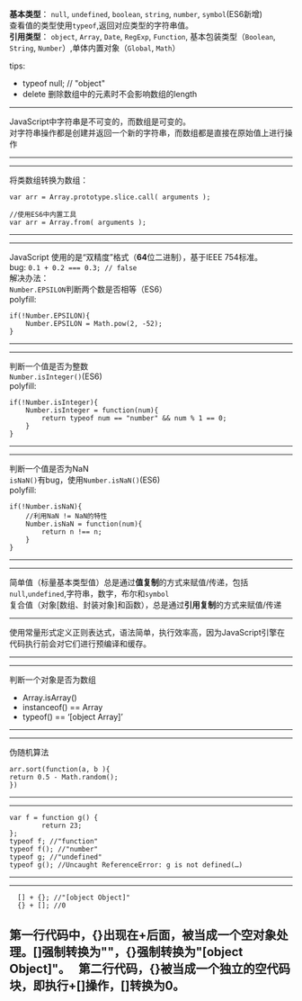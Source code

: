 **基本类型**： `null`, `undefined`, `boolean`, `string`, `number`, `symbol`(ES6新增)  
查看值的类型使用`typeof`,返回对应类型的字符串值。   
**引用类型**： `object`, `Array`, `Date`, `RegExp`, `Function`, 基本包装类型（`Boolean`, `String`, `Number`）,单体内置对象（`Global`, `Math`）  

tips: 
* typeof null; // "object"
* delete 删除数组中的元素时不会影响数组的length

---
  
JavaScript中字符串是不可变的，而数组是可变的。  
对字符串操作都是创建并返回一个新的字符串，而数组都是直接在原始值上进行操作

---
---
将类数组转换为数组：

    var arr = Array.prototype.slice.call( arguments );

    //使用ES6中内置工具
    var arr = Array.from( arguments );
---

---
JavaScript 使用的是“双精度”格式（**64**位二进制），基于IEEE 754标准。  
bug: `0.1 + 0.2 === 0.3; // false `  
解决办法：   
`Number.EPSILON`判断两个数是否相等（ES6）  
polyfill:

    if(!Number.EPSILON){
        Number.EPSILON = Math.pow(2, -52);
    }
---
---
判断一个值是否为整数  
`Number.isInteger()`(ES6)  
polyfill:

    if(!Number.isInteger){
        Number.isInteger = function(num){
            return typeof num == "number" && num % 1 == 0;
        }
    }

---
---
判断一个值是否为NaN  
`isNaN()`有bug，使用`Number.isNaN()`(ES6)  
polyfill:

    if(!Number.isNaN){
        //利用NaN != NaN的特性
        Number.isNaN = function(num){
            return n !== n;
        }
    }

---
---
简单值（标量基本类型值）总是通过**值复制**的方式来赋值/传递，包括`null`,`undefined`,字符串，数字，布尔和`symbol`  
复合值（对象[数组、封装对象]和函数），总是通过**引用复制**的方式来赋值/传递

---

使用常量形式定义正则表达式，语法简单，执行效率高，因为JavaScript引擎在代码执行前会对它们进行预编译和缓存。

---
---

判断一个对象是否为数组
*  Array.isArray()
* instanceof() == Array
* typeof() == ‘[object Array]’

---
---
伪随机算法

    arr.sort(function(a, b ){
    return 0.5 - Math.random();
    })
    
---
---

    var f = function g() {
            return 23;
    };      
    typeof f; //"function"  
    typeof f(); //"number"  
    typeof g; //"undefined"  
    typeof g(); //Uncaught ReferenceError: g is not defined(…)
    
---
---
```
  [] + {}; //"[object Object]"  
  {} + []; //0
```

第一行代码中，{}出现在+后面，被当成一个空对象处理。[]强制转换为""，{}强制转换为"[object Object]"。  
第二行代码，{}被当成一个独立的空代码块，即执行+[]操作，[]转换为0。
---
